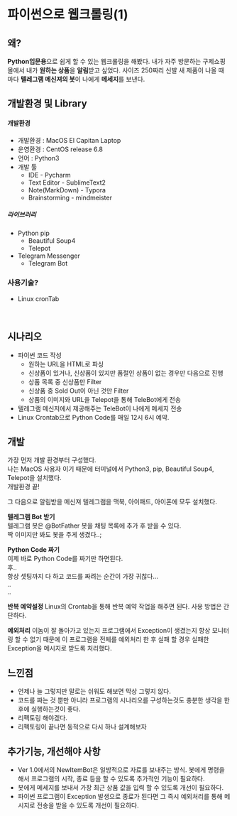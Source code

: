 # 파이썬으로 웹크롤링(1)



## 왜?

**Python입문용**으로 쉽게 할 수 있는 웹크롤링을 해봤다.
내가 자주 방문하는 구제쇼핑몰에서 내가 **원하는 상품**을 **알림**받고 싶었다.
사이즈 250짜리 신발 새 제품이 나올 때 마다 **텔레그램 메신져의 봇**이 나에게 **메세지**를 보낸다.

## 개발환경 및 Library

#### 개발환경

- 개발환경 : MacOS El Capitan Laptop
- 운영환경 : CentOS release 6.8
- 언어 : Python3
- 개발 툴
  - IDE - Pycharm
  - Text Editor - SublimeText2
  - Note(MarkDown) - Typora
  - Brainstorming - mindmeister



##### 라이브러리

- Python pip
  - Beautiful Soup4
  - Telepot
- Telegram Messenger
  - Telegram Bot



### 사용기술?

- Linux cronTab

  ​

## 시나리오
- 파이썬 코드 작성
  - 원하는 URL을 HTML로 파싱
  - 신상품이 있거나, 신상품이 있지만 품절인 상품이 없는 경우만 다음으로 진행
  - 상품 목록 중 신상품만 Filter
  - 신상품 중 Sold Out이 아닌 것만 Filter
  - 상품의 이미지와 URL을 Telepot을 통해 TeleBot에게 전송
- 텔레그램 메신저에서 제공해주는 TeleBot이 나에게 메세지 전송
- Linux Crontab으로 Python Code를 매일 12시 6시 예약.





## 개발

가장 먼저 개발 환경부터 구성했다.  
나는 MacOS 사용자 이기 때문에 터미널에서 Python3, pip, Beautiful Soup4, Telepot을 설치했다.  
개발환경 끝!  

그 다음으로 알림받을 메신져 텔레그램을 맥북, 아이패드, 아이폰에 모두 설치했다.  

**텔레그램 Bot 받기**  
텔레그램 봇은 @BotFather 봇을 채팅 목록에 추가 후 받을 수 있다.  
딱 이미지만 봐도 봇을 주게 생겼다..;  

**Python Code 짜기**  
이제 바로 Python Code를 짜기만 하면된다.  
후..  
항상 셋팅까지 다 하고 코드를 짜려는 순간이 가장 귀찮다...  
..  
..  



**반복 예약설정**
Linux의 Crontab을 통해 반복 예약 작업을 해주면 된다.
사용 방법은 간단하다.  

**예외처리**
이놈이 잘 돌아가고 있는지 프로그램에서 Exception이 생겼는지 항상 모니터링 할 수 없기 때문에 이 프로그램을 전체를 예외처리 한 후 실패 할 경우 실패한 Exception을 메시지로 받도록 처리했다.  


## 느낀점

- 언제나 늘 그렇지만 말로는 쉬워도 해보면 막상 그렇지 않다.
- 코드를 짜는 것 뿐만 아니라 프로그램의 시나리오를 구성하는것도 충분한 생각을 한 후에 실행하는것이 좋다.
- 리펙토링 해야겠다.
- 리펙토링이 끝나면 동적으로 다시 하나 설계해보자


## 추가기능, 개선해야 사항

- Ver 1.0에서의 NewItemBot은 일방적으로 자료를 보내주는 방식.
  봇에게 명령을 해서 프로그램의 시작, 종료 등을 할 수 있도록 추가적인 기능이 필요하다.
- 봇에게 메세지를 보내서 가장 최근 상품 값을 입력 할 수 있도록 개선이 필요하다.
- 파이썬 프로그램이 Exception 발생으로 종료가 된다면 그 즉시 예외처리를 통해 메시지로 전송을 받을 수 있도록 개선이 필요하다.



